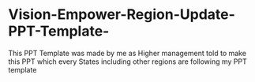 # Vision-Empower-Region-Update-PPT-Template-
This PPT Template was made by me as Higher management told to make this PPT which every States including other regions are following my PPT template 
